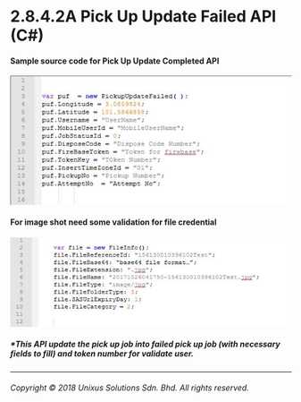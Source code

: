 # 2.8.4.2A Pick Up Update Failed API \(C\#\)

#### Sample source code for Pick Up Update Completed API

![](/assets/pickupdafa.JPG)

#### For image shot need some validation for file credential

![](/assets/fileinfor.JPG)

##### \*This API update the pick up job into failed pick up job (with necessary fields to fill) and token number for validate user.

---

###### Copyright © 2018 Unixus Solutions Sdn. Bhd. All rights reserved.



